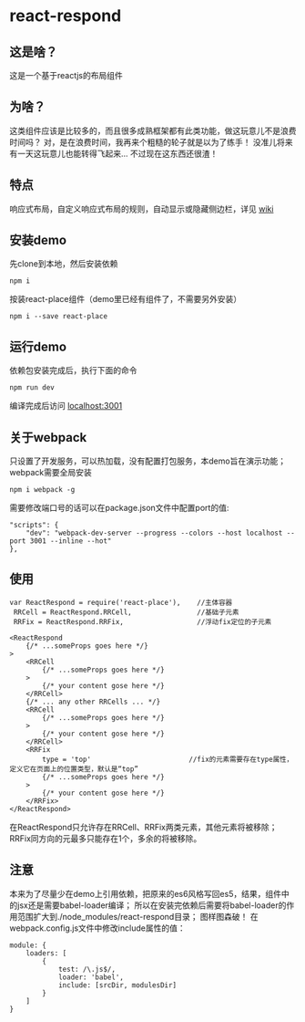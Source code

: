 # react-respond
## 这是啥？
这是一个基于reactjs的布局组件
## 为啥？
这类组件应该是比较多的，而且很多成熟框架都有此类功能，做这玩意儿不是浪费时间吗？
对，是在浪费时间，我再来个粗糙的轮子就是以为了练手！
没准儿将来有一天这玩意儿也能转得飞起来...
不过现在这东西还很渣！
## 特点
响应式布局，自定义响应式布局的规则，自动显示或隐藏侧边栏，详见 [wiki](https://github.com/felixzxk/react-respond/wiki)
## 安装demo
先clone到本地，然后安装依赖

    npm i

按装react-place组件（demo里已经有组件了，不需要另外安装）

    npm i --save react-place
    
## 运行demo
依赖包安装完成后，执行下面的命令

    npm run dev

编译完成后访问 [localhost:3001](localhost:3001) 
## 关于webpack
只设置了开发服务，可以热加载，没有配置打包服务，本demo旨在演示功能；
webpack需要全局安装

    npm i webpack -g

需要修改端口号的话可以在package.json文件中配置port的值:

    "scripts": {
        "dev": "webpack-dev-server --progress --colors --host localhost --port 3001 --inline --hot"
    },

## 使用
    var ReactRespond = require('react-place'),    //主体容器
     RRCell = ReactRespond.RRCell,                //基础子元素
     RRFix = ReactRespond.RRFix,                  //浮动fix定位的子元素
     
    <ReactRespond
        {/* ...someProps goes here */}
    >
        <RRCell
            {/* ...someProps goes here */}
        >
            {/* your content gose here */}
        </RRCell>
        {/* ... any other RRCells ... */}
        <RRCell
            {/* ...someProps goes here */}
        >
            {/* your content gose here */}
        </RRCell>
        <RRFix
            type = 'top'                        //fix的元素需要存在type属性，定义它在页面上的位置类型，默认是“top”
            {/* ...someProps goes here */}
        >
            {/* your content gose here */}
        </RRFix>
    </ReactRespond>
在ReactRespond只允许存在RRCell、RRFix两类元素，其他元素将被移除；
RRFix同方向的元最多只能存在1个，多余的将被移除。
## 注意
本来为了尽量少在demo上引用依赖，把原来的es6风格写回es5，结果，组件中的jsx还是需要babel-loader编译；
所以在安装完依赖后需要将babel-loader的作用范围扩大到./node_modules/react-respond目录；
图样图森破！
在webpack.config.js文件中修改include属性的值：

    module: {
        loaders: [
            {
                test: /\.js$/,
                loader: 'babel',
                include: [srcDir, modulesDir]
            }
        ]
    }
